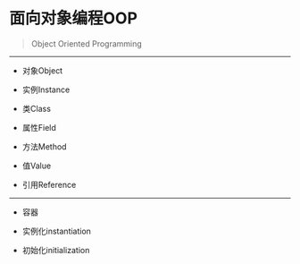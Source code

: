
# 面向对象编程OOP
> Object Oriented Programming


---

- 对象Object
- 实例Instance
- 类Class


- 属性Field
- 方法Method

- 值Value
- 引用Reference


---


- 容器



- 实例化instantiation
- 初始化initialization